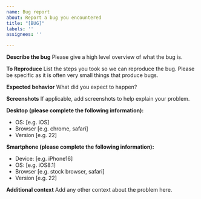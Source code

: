 ```yaml
---
name: Bug report
about: Report a bug you encountered
title: "[BUG]"
labels: ''
assignees: ''

---
```


**Describe the bug**
Please give a high level overview of what the bug is.

**To Reproduce**
List the steps you took so we can reproduce the bug. Please be specific as it is often very small things that produce bugs. 

**Expected behavior**
What did you expect to happen?

**Screenshots**
If applicable, add screenshots to help explain your problem.

**Desktop (please complete the following information):**
 - OS: [e.g. iOS]
 - Browser [e.g. chrome, safari]
 - Version [e.g. 22]

**Smartphone (please complete the following information):**
 - Device: [e.g. iPhone16]
 - OS: [e.g. iOS8.1]
 - Browser [e.g. stock browser, safari]
 - Version [e.g. 22]

**Additional context**
Add any other context about the problem here.
